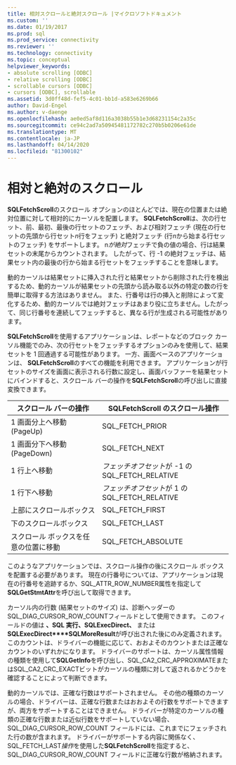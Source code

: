 ```yaml
---
title: 相対スクロールと絶対スクロール |マイクロソフトドキュメント
ms.custom: ''
ms.date: 01/19/2017
ms.prod: sql
ms.prod_service: connectivity
ms.reviewer: ''
ms.technology: connectivity
ms.topic: conceptual
helpviewer_keywords:
- absolute scrolling [ODBC]
- relative scrolling [ODBC]
- scrollable cursors [ODBC]
- cursors [ODBC], scrollable
ms.assetid: 3d0ff48d-fef5-4c01-bb1d-a583e6269b66
author: David-Engel
ms.author: v-daenge
ms.openlocfilehash: ae0ed5af8d116a3038b55b1e3d68231154c2a35c
ms.sourcegitcommit: ce94c2ad7a50945481172782c270b5b0206e61de
ms.translationtype: MT
ms.contentlocale: ja-JP
ms.lasthandoff: 04/14/2020
ms.locfileid: "81300102"
---
```

# <a name="relative-and-absolute-scrolling"></a>相対と絶対のスクロール
**SQLFetchScroll**のスクロール オプションのほとんどでは、現在の位置または絶対位置に対して相対的にカーソルを配置します。 **SQLFetchScroll**は、次の行セット、前、最初、最後の行セットのフェッチ、および相対フェッチ (現在の行セットの先頭から行セット*n*行をフェッチ) と絶対フェッチ (行*n*から始まる行セットのフェッチ) をサポートします。 n*が絶対*フェッチで負の値の場合、行は結果セットの末尾からカウントされます。 したがって、行 -1 の絶対フェッチは、結果セット内の最後の行から始まる行セットをフェッチすることを意味します。  
  
 動的カーソルは結果セットに挿入された行と結果セットから削除された行を検出するため、動的カーソルが結果セットの先頭から読み取る以外の特定の数の行を簡単に取得する方法はありません。 また、行番号は行の挿入と削除によって変化するため、動的カーソルでは絶対フェッチはあまり役に立ちません。したがって、同じ行番号を連続してフェッチすると、異なる行が生成される可能性があります。  
  
 **SQLFetchScroll**を使用するアプリケーションは、レポートなどのブロック カーソル機能でのみ、次の行セットをフェッチするオプションのみを使用して、結果セットを 1 回通過する可能性があります。 一方、画面ベースのアプリケーションは、 **SQLFetchScroll**のすべての機能を利用できます。 アプリケーションが行セットのサイズを画面に表示される行数に設定し、画面バッファーを結果セットにバインドすると、スクロール バーの操作を**SQLFetchScroll**の呼び出しに直接変換できます。  
  
|スクロール バーの操作|SQLFetchScroll のスクロール操作|  
|--------------------------|-------------------------------------|  
|1 画面分上へ移動 (PageUp)|SQL_FETCH_PRIOR|  
|1 画面分下へ移動 (PageDown)|SQL_FETCH_NEXT|  
|1 行上へ移動|*フェッチオフセット*が -1 のSQL_FETCH_RELATIVE|  
|1 行下へ移動|*フェッチオフセット*が 1 のSQL_FETCH_RELATIVE|  
|上部にスクロールボックス|SQL_FETCH_FIRST|  
|下のスクロールボックス|SQL_FETCH_LAST|  
|スクロール ボックスを任意の位置に移動|SQL_FETCH_ABSOLUTE|  
  
 このようなアプリケーションでは、スクロール操作の後にスクロール ボックスを配置する必要があります。 現在の行番号については、アプリケーションは現在の行番号を追跡するか、SQL_ATTR_ROW_NUMBER属性を指定して**SQLGetStmtAttr**を呼び出して取得できます。  
  
 カーソル内の行数 (結果セットのサイズ) は、診断ヘッダーのSQL_DIAG_CURSOR_ROW_COUNTフィールドとして使用できます。 このフィールドの値は **、SQL 実行、SQLExecDirect、** または**SQLExecDirect****SQLMoreResult**が呼び出された後にのみ定義されます。 このカウントは、ドライバーの機能に応じて、おおよそのカウントまたは正確なカウントのいずれかになります。 ドライバーのサポートは、カーソル属性情報の種類を使用して**SQLGetInfo**を呼び出し、SQL_CA2_CRC_APPROXIMATEまたはSQL_CA2_CRC_EXACTビットがカーソルの種類に対して返されるかどうかを確認することによって判断できます。  
  
 動的カーソルでは、正確な行数はサポートされません。 その他の種類のカーソルの場合、ドライバーは、正確な行数またはおおよその行数をサポートできますが、両方をサポートすることはできません。 ドライバーが特定のカーソルの種類の正確な行数または近似行数をサポートしていない場合、SQL_DIAG_CURSOR_ROW_COUNT フィールドには、これまでにフェッチされた行の数が含まれます。 ドライバーがサポートする内容に関係なく、SQL_FETCH_LAST*操作*を使用した**SQLFetchScroll**を指定すると、SQL_DIAG_CURSOR_ROW_COUNT フィールドに正確な行数が格納されます。
